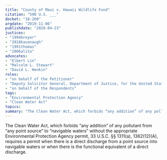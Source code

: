 ```yaml
---
title: "County of Maui v. Hawaii Wildlife Fund"
citation: "590 U.S. ___"
docket: "18-260"
argdate: "2019-11-06"
publishdate: "2020-04-23"
justices:
- "1994breyer"
- "2018kavanaugh"
- "1991thomas"
- "2006alito"
advocates:
- "Elbert Lin"
- "Malcolm L. Stewart"
- "David L. Henkin"
roles:
- "on behalf of the Petitioner"
- "Deputy Solicitor General, Department of Justice, for the United States, as amicus curiae, supporting the Petitioner"
- "on behalf of the Respondents"
tags:
- "Environmental Protection Agency"
- "Clean Water Act"
topics:
summary: "The Clean Water Act, which forbids “any addition” of any pollutant from “any point source” to “navigable waters” without the appropriate Environmental Protection Agency permit, 33 U.S.C. §§ 1311(a), 1362(12)(A), requires a permit when there is a direct discharge from a point source into navigable waters or when there is the functional equivalent of a direct discharge."
---
```

The Clean Water Act, which forbids “any addition” of any pollutant from “any point source” to “navigable waters” without the appropriate Environmental Protection Agency permit, 33 U.S.C. §§ 1311(a), 1362(12)(A), requires a permit when there is a direct discharge from a point source into navigable waters or when there is the functional equivalent of a direct discharge.